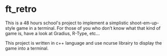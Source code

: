 # ft_retro
This is a 48 hours school's project to implement a simplistic shoot-em-up-style game in a terminal. For those of you who don’t know what that kind of game is, have a look at Gradius, R-Type, etc...

This project is written in c++ language and use ncurse librairy to display the game into a terminal.

